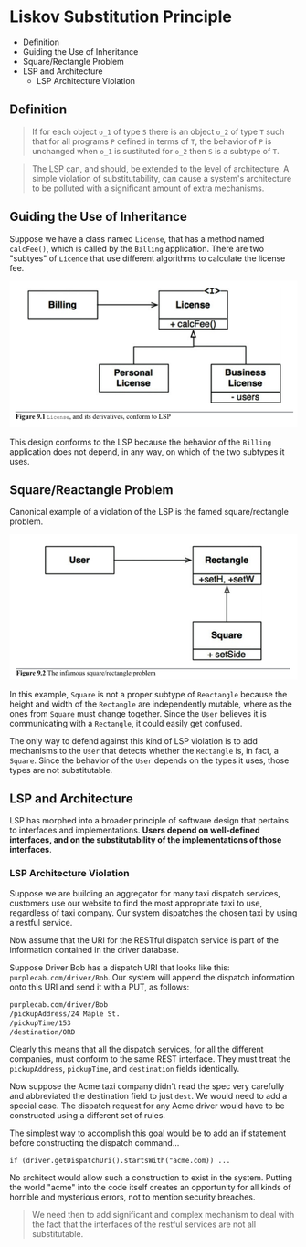 # Liskov Substitution Principle

* Definition
* Guiding the Use of Inheritance
* Square/Rectangle Problem
* LSP and Architecture
    * LSP Architecture Violation

## Definition

> If for each object `o_1` of type `S` there is an object `o_2` of type `T` such that for all programs `P` defined in terms of `T`, the behavior of `P` is unchanged when `o_1` is sustituted for `o_2` then `S` is a subtype of `T`.

> The LSP can, and should, be extended to the level of architecture. A simple violation of substitutability, can cause a system's architecture to be polluted with a significant amount of extra mechanisms.

## Guiding the Use of Inheritance

Suppose we have a class named `License`, that has a method named `calcFee()`, which is called by the `Billing` application. There are two "subtyes" of `Licence` that use different algorithms to calculate the license fee.

![lsp](./lsp-1.png)

This design conforms to the LSP because the behavior of the `Billing` application does not depend, in any way, on which of the two subtypes it uses.

## Square/Reactangle Problem

Canonical example of a violation of the LSP is the famed square/rectangle problem.

![lsp](./lsp-2.png)

In this example, `Square` is not a proper subtype of `Reactangle` because the height and width of the `Rectangle` are independently mutable, where as the ones from `Square` must change together. Since the `User` believes it is communicating with a `Rectangle`, it could easily get confused.

The only way to defend against this kind of LSP violation is to add mechanisms to the `User` that detects whether the `Rectangle` is, in fact, a `Square`. Since the behavior of the `User` depends on the types it uses, those types are not substitutable.

## LSP and Architecture

LSP has morphed into a broader principle of software design that pertains to interfaces and implementations. __Users depend on well-defined interfaces, and on the substitutability of the implementations of those interfaces__.

### LSP Architecture Violation

Suppose we are building an aggregator for many taxi dispatch services, customers use our website to find the most appropriate taxi to use, regardless of taxi company. Our system dispatches the chosen taxi by using a restful service.

Now assume that the URI for the RESTful dispatch service is part of the information contained in the driver database.

Suppose Driver Bob has a dispatch URI that looks like this: `purplecab.com/driver/Bob`. Our system will append the dispatch information onto this URI and send it with a PUT, as follows:

```text
purplecab.com/driver/Bob
/pickupAddress/24 Maple St.
/pickupTime/153
/destination/ORD
```

Clearly this means that all the dispatch services, for all the different companies, must conform to the same REST interface. They must treat the `pickupAddress`, `pickupTime`, and `destination` fields identically.

Now suppose the Acme taxi company didn't read the spec very carefully and abbreviated the destination field to just `dest`. We would need to add a special case. The dispatch request for any Acme driver would have to be constructed using a different set of rules.

The simplest way to accomplish this goal would be to add an if statement before constructing the dispatch command...

```text
if (driver.getDispatchUri().startsWith("acme.com)) ...
```

No architect would allow such a construction to exist in the system. Putting the world "acme" into the code itself creates an opportunity for all kinds of horrible and mysterious errors, not to mention security breaches.

> We need then to add significant and complex mechanism to deal with the fact that the interfaces of the restful services are not all substitutable.
